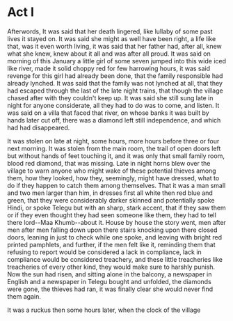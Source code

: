 # Act I



Afterwords, It was said that her death lingered, like lullaby of some past lives it stayed on. It was said she might as well have been right, a life like that, was it even worth living, it was said that her father had, after all, knew what she knew, knew about it all and was after all proud. It was said on morning of this January a little girl of some seven jumped into this wide iced like river, made it solid choppy red for few harrowing hours, it was said revenge for this girl had already been done, that the family responsible had already lynched. It was said that the family was not lynched at all, that they had escaped through the last of the late night trains, that though the village chased after with they couldn't keep up. It was said she still sung late in night for anyone considerate, all they had to do was to come, and listen. It was said on a villa that faced that river, on whose banks it was built by hands later cut off, there was a diamond left still independence, and which had had disappeared. 

It was stolen on late at night, some hours, more hours before three or four next morning. It was stolen from the main room, the trail of open doors left but without hands of feet touching it, and it was only that small family room, blood red diamond, that was missing. Late in night horns blew over the village to warn anyone who might wake of these potential thieves among them, how they looked, how they, seemingly, might have dressed, what to do if they happen to catch them among themselves. That it was a man small and two men larger than him, in dresses first all white then red blue and green, that they were considerably darker skinned and potentially spoke Hindi, or spoke Telegu but with an sharp, stark accent, that if they saw them or if they even thought they had seen someone like them, they had to tell there lord--Maa Khumb--about it. House by house the story went, men after men after men falling down upon there stairs knocking upon there closed doors, leaning in just to check while one spoke, and leaving with bright red printed pamphlets, and further, if the men felt like it, reminding them that refusing to report would be considered a lack in compliance, lack in compliance would be considered treachery, and these little treacheries like treacheries of every other kind, they would make sure to harshly punish. Now the sun had risen, and sitting alone in the balcony, a newspaper in English and a newspaper in Telegu bought and unfolded, the diamonds were gone, the thieves had ran, it was finally clear she would never find them again.  

It was a ruckus then some hours later, when the clock of the village 

